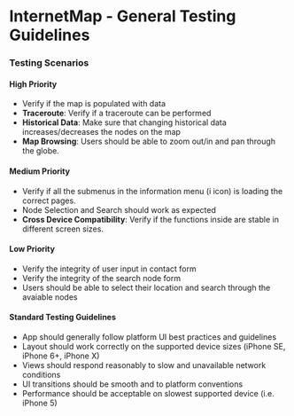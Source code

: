 # InternetMap - General Testing Guidelines

### Testing Scenarios

#### High Priority
- Verify if the map is populated with data
- **Traceroute**: Verify if a traceroute can be performed
- **Historical Data**: Make sure that changing historical data increases/decreases the nodes on the map
- **Map Browsing**: Users should be able to zoom out/in and pan through the globe. 
#### Medium Priority
- Verify if all the submenus in the information menu (i icon) is loading the correct pages.
- Node Selection and Search should work as expected
- **Cross Device Compatibility**: Verify if the functions inside are stable in different screen sizes.
#### Low Priority
- Verify the integrity of user input in contact form
- Verify the integrity of the search node form
- Users should be able to select their location and search through the avaiable nodes

#### Standard Testing Guidelines

- App should generally follow platform UI best practices and guidelines
- Layout should work correctly on the supported device sizes (iPhone SE, iPhone 6+, iPhone X)
- Views should respond reasonably to slow and unavailable network conditions
- UI transitions should be smooth and to platform conventions
- Performance should be acceptable on slowest supported device (i.e. iPhone 5)
